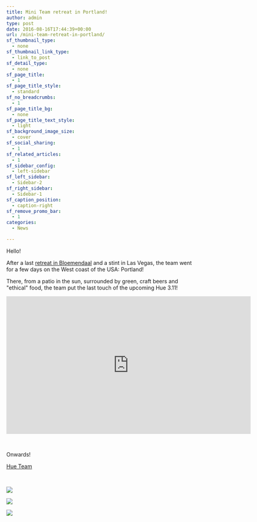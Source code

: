 ```yaml
---
title: Mini Team retreat in Portland!
author: admin
type: post
date: 2016-08-16T17:44:39+00:00
url: /mini-team-retreat-in-portland/
sf_thumbnail_type:
  - none
sf_thumbnail_link_type:
  - link_to_post
sf_detail_type:
  - none
sf_page_title:
  - 1
sf_page_title_style:
  - standard
sf_no_breadcrumbs:
  - 1
sf_page_title_bg:
  - none
sf_page_title_text_style:
  - light
sf_background_image_size:
  - cover
sf_social_sharing:
  - 1
sf_related_articles:
  - 1
sf_sidebar_config:
  - left-sidebar
sf_left_sidebar:
  - Sidebar-2
sf_right_sidebar:
  - Sidebar-1
sf_caption_position:
  - caption-right
sf_remove_promo_bar:
  - 1
categories:
  - News

---
```

Hello!

After a last [retreat in Bloemendaal][1] and a stint in Las Vegas, the team went for a few days on the West coast of the USA: Portland!

There, from a patio in the sun, surrounded by green, craft beers and "ethical" food, the team put the last touch of the upcoming Hue 3.11!

<iframe src="https://player.vimeo.com/video/179052784?dnt=1&app_id=122963" width="640" height="360" frameborder="0" title="Hue Team Retreat - Las Vegas and Portland 2016" allow="autoplay; fullscreen" allowfullscreen></iframe>

&nbsp;

Onwards!

[Hue Team][2]

&nbsp;

[<img src="https://cdn.gethue.com/uploads/2016/08/IMG_4393-1024x768.jpg"  />][3]

[<img src="https://cdn.gethue.com/uploads/2016/08/IMG_4409-1024x768.jpg"  />][4]

[<img src="https://cdn.gethue.com/uploads/2016/08/IMG_4417-1024x768.jpg"  />][5]

 [1]: https://gethue.com/mini-team-retreat-in-bloemendaal/
 [2]: https://twitter.com/gethue
 [3]: https://cdn.gethue.com/uploads/2016/08/IMG_4393.jpg
 [4]: https://cdn.gethue.com/uploads/2016/08/IMG_4409.jpg
 [5]: https://cdn.gethue.com/uploads/2016/08/IMG_4417.jpg
